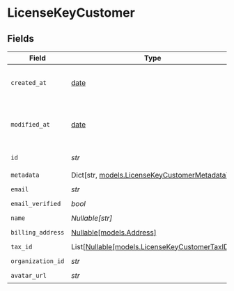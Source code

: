 # LicenseKeyCustomer


## Fields

| Field                                                                                   | Type                                                                                    | Required                                                                                | Description                                                                             |
| --------------------------------------------------------------------------------------- | --------------------------------------------------------------------------------------- | --------------------------------------------------------------------------------------- | --------------------------------------------------------------------------------------- |
| `created_at`                                                                            | [date](https://docs.python.org/3/library/datetime.html#date-objects)                    | :heavy_check_mark:                                                                      | Creation timestamp of the object.                                                       |
| `modified_at`                                                                           | [date](https://docs.python.org/3/library/datetime.html#date-objects)                    | :heavy_check_mark:                                                                      | Last modification timestamp of the object.                                              |
| `id`                                                                                    | *str*                                                                                   | :heavy_check_mark:                                                                      | The ID of the object.                                                                   |
| `metadata`                                                                              | Dict[str, [models.LicenseKeyCustomerMetadata](../models/licensekeycustomermetadata.md)] | :heavy_check_mark:                                                                      | N/A                                                                                     |
| `email`                                                                                 | *str*                                                                                   | :heavy_check_mark:                                                                      | N/A                                                                                     |
| `email_verified`                                                                        | *bool*                                                                                  | :heavy_check_mark:                                                                      | N/A                                                                                     |
| `name`                                                                                  | *Nullable[str]*                                                                         | :heavy_check_mark:                                                                      | N/A                                                                                     |
| `billing_address`                                                                       | [Nullable[models.Address]](../models/address.md)                                        | :heavy_check_mark:                                                                      | N/A                                                                                     |
| `tax_id`                                                                                | List[[Nullable[models.LicenseKeyCustomerTaxID]](../models/licensekeycustomertaxid.md)]  | :heavy_check_mark:                                                                      | N/A                                                                                     |
| `organization_id`                                                                       | *str*                                                                                   | :heavy_check_mark:                                                                      | N/A                                                                                     |
| `avatar_url`                                                                            | *str*                                                                                   | :heavy_check_mark:                                                                      | N/A                                                                                     |